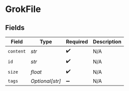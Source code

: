 # GrokFile


## Fields

| Field              | Type               | Required           | Description        |
| ------------------ | ------------------ | ------------------ | ------------------ |
| `content`          | *str*              | :heavy_check_mark: | N/A                |
| `id`               | *str*              | :heavy_check_mark: | N/A                |
| `size`             | *float*            | :heavy_check_mark: | N/A                |
| `tags`             | *Optional[str]*    | :heavy_minus_sign: | N/A                |